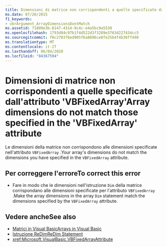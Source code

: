 ```yaml
---
title: Dimensioni di matrice non corrispondenti a quelle specificate dall'attributo 'VBFixedArray'
ms.date: 07/20/2015
f1_keywords:
- vbrArgument_ArrayDimensionsDontMatch
ms.assetid: 71809e3b-8147-4314-9c4c-e4a5bc9a5530
ms.openlocfilehash: 1793d84c97b1f4d522d3f3289e3763d227434cc5
ms.sourcegitcommit: f8c270376ed905f6a8896ce0fe25b4f4b38ff498
ms.translationtype: MT
ms.contentlocale: it-IT
ms.lasthandoff: 06/04/2020
ms.locfileid: "84367594"
---
```

# <a name="array-dimensions-do-not-match-those-specified-in-the-vbfixedarray-attribute"></a><span data-ttu-id="b3fb5-102">Dimensioni di matrice non corrispondenti a quelle specificate dall'attributo 'VBFixedArray'</span><span class="sxs-lookup"><span data-stu-id="b3fb5-102">Array dimensions do not match those specified in the 'VBFixedArray' attribute</span></span>
<span data-ttu-id="b3fb5-103">Le dimensioni della matrice non corrispondono alle dimensioni specificate nell'attributo `VBFixedArray` .</span><span class="sxs-lookup"><span data-stu-id="b3fb5-103">Your array's dimensions do not match the dimensions you have specified in the `VBFixedArray` attribute.</span></span>  
  
## <a name="to-correct-this-error"></a><span data-ttu-id="b3fb5-104">Per correggere l'errore</span><span class="sxs-lookup"><span data-stu-id="b3fb5-104">To correct this error</span></span>  
  
- <span data-ttu-id="b3fb5-105">Fare in modo che le dimensioni nell'istruzione `Dim` della matrice corrispondano alle dimensioni specificate per l'attributo `VBFixedArray` .</span><span class="sxs-lookup"><span data-stu-id="b3fb5-105">Make the array dimensions in the array `Dim` statement match the dimensions specified by the `VBFixedArray` attribute.</span></span>  
  
## <a name="see-also"></a><span data-ttu-id="b3fb5-106">Vedere anche</span><span class="sxs-lookup"><span data-stu-id="b3fb5-106">See also</span></span>

- [<span data-ttu-id="b3fb5-107">Matrici in Visual Basic</span><span class="sxs-lookup"><span data-stu-id="b3fb5-107">Arrays in Visual Basic</span></span>](../programming-guide/language-features/arrays/index.md)
- [<span data-ttu-id="b3fb5-108">Istruzione ReDim</span><span class="sxs-lookup"><span data-stu-id="b3fb5-108">ReDim Statement</span></span>](../language-reference/statements/redim-statement.md)
- <xref:Microsoft.VisualBasic.VBFixedArrayAttribute>
